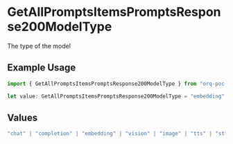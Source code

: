 # GetAllPromptsItemsPromptsResponse200ModelType

The type of the model

## Example Usage

```typescript
import { GetAllPromptsItemsPromptsResponse200ModelType } from "orq-poc-typescript-multi-env-version/models/operations";

let value: GetAllPromptsItemsPromptsResponse200ModelType = "embedding";
```

## Values

```typescript
"chat" | "completion" | "embedding" | "vision" | "image" | "tts" | "stt" | "rerank"
```